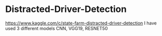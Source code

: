 # Distracted-Driver-Detection
https://www.kaggle.com/c/state-farm-distracted-driver-detection
I have used 3 different models CNN, VGG19, RESNET50
